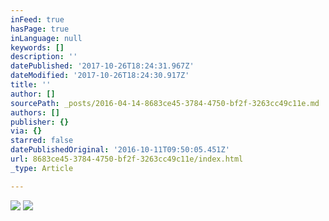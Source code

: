 ```yaml
---
inFeed: true
hasPage: true
inLanguage: null
keywords: []
description: ''
datePublished: '2017-10-26T18:24:31.967Z'
dateModified: '2017-10-26T18:24:30.917Z'
title: ''
author: []
sourcePath: _posts/2016-04-14-8683ce45-3784-4750-bf2f-3263cc49c11e.md
authors: []
publisher: {}
via: {}
starred: false
datePublishedOriginal: '2016-10-11T09:50:05.451Z'
url: 8683ce45-3784-4750-bf2f-3263cc49c11e/index.html
_type: Article

---
```

![](https://the-grid-user-content.s3-us-west-2.amazonaws.com/6298dd60-a326-415e-b1fa-39e5d04c3ea5.jpg)
![](https://s3-us-west-2.amazonaws.com/the-grid-img/p/d96a8ca94f1e9e6d3f17d4a3b02df6bb7c44f7a2.jpg)